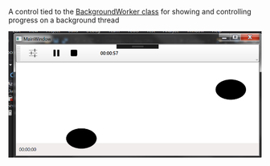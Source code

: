 A control tied to the <a href="https://msdn.microsoft.com/en-us/library/system.componentmodel.backgroundworker(v=vs.110).aspx">
BackgroundWorker class</a>  for showing and controlling progress on a background thread

![Alt Text](https://github.com/dtaylor-530/BackgroundWorkerAdvancedControl/blob/master/snapshot.png)
